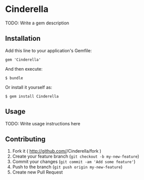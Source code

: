 # Cinderella

TODO: Write a gem description

## Installation

Add this line to your application's Gemfile:

    gem 'Cinderella'

And then execute:

    $ bundle

Or install it yourself as:

    $ gem install Cinderella

## Usage

TODO: Write usage instructions here

## Contributing

1. Fork it ( http://github.com/<my-github-username>/Cinderella/fork )
2. Create your feature branch (`git checkout -b my-new-feature`)
3. Commit your changes (`git commit -am 'Add some feature'`)
4. Push to the branch (`git push origin my-new-feature`)
5. Create new Pull Request
